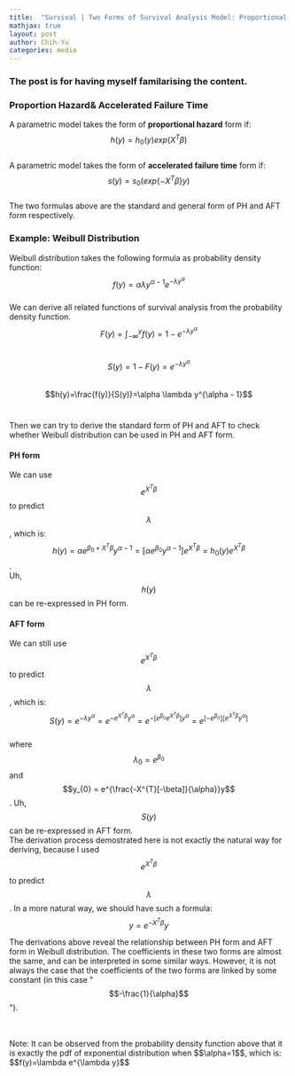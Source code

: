 ```yaml
---
title:  "Survival | Two Forms of Survival Analysis Model: Proportional Hazard & Accelerated Failure Time"
mathjax: true
layout: post
author: Chih-Yu
categories: media
---  
```


### The post is for having myself familarising the content. 

### Proportion Hazard& Accelerated Failure Time
A parametric model takes the form of __proportional hazard__ form if: <br>
$$h(y)=h_{0}(y)exp(X^{T}\beta)$$
<br>
A parametric model takes the form of __accelerated failure time__ form if:<br>
$$s(y)=s_{0}(exp\{-X^{T}\beta\}y)$$
<br>
The two formulas above are the standard and general form of PH and AFT form respectively.

### Example: Weibull Distribution
Weibull distribution takes the following formula as probability density function: <br>
$$f(y)=\alpha\lambda y^{\alpha -1}e^{-\lambda y^{\alpha}}$$ <br>
We can derive all related functions of survival analysis from the probability density function.<br>
$$F(y)=\int^{y}_{-\infty}f(y)=1-e^{-\lambda y^{\alpha}}$$<br>
$$S(y)=1-F(y)=e^{-\lambda y^{\alpha}}$$<br>
$$h(y)=\frac{f(y)}{S(y)}=\alpha \lambda y^{\alpha - 1}$$<br>

Then we can try to derive the standard form of PH and AFT to check whether Weibull distribution can be used in PH and AFT form.<br>
#### PH form
We can use $$e^{X^{T}\beta}$$ to predict $$\lambda$$, which is:<br>
$$h(y)=\alpha e^{\beta_{0}+X^{T}\beta}y^{\alpha -1}=[\alpha e^{\beta_{0}}y^{\alpha-1}]e^{X^{T}\beta}=h_{0}(y)e^{X^{T}\beta}$$.<br>
Uh, $$h(y)$$ can be re-expressed in PH form.

#### AFT form
We can still use $$e^{X^{T}\beta}$$ to predict $$\lambda$$, which is:<br>
$$S(y)=e^{-\lambda y^{\alpha}}=e^{-e^{X^{T}\beta}y^{\alpha}}=e^{-[e^{\beta_{0}}e^{X^{T}\beta}]y^{\alpha}}=e^{[-e^{\beta_{0}}][e^{X^{T}\beta}y^{\alpha}]}$$<br>
where $$\lambda_{0}=e^{\beta_{0}}$$ and $$y_{0} = e^{\frac{-X^{T}[-\beta]}{\alpha}}y$$.
Uh, $$S(y)$$ can be re-expressed in AFT form. <br>
The derivation process demostrated here is not exactly the natural way for deriving, because I used $$e^{X^{T}\beta}$$ to predict $$\lambda$$. In a more natural way, we should have such a formula:<br>
$$y=e^{-X^{T}\beta}y$$

The derivations above reveal the relationship between PH form and AFT form in Weibull distribution. The coefficients in these two forms are almost the same, and can be interpreted in some similar ways. However, it is not always the case that the coefficients of the two forms are linked by some constant (in this case "$$-\frac{1}{\alpha}$$").

<br>
<br>
Note: It can be observed from the probability density function above that it is exactly the pdf of exponential distribution when $$\alpha=1$$, which is:<br>
$$f(y)=\lambda e^{\lambda y}$$
